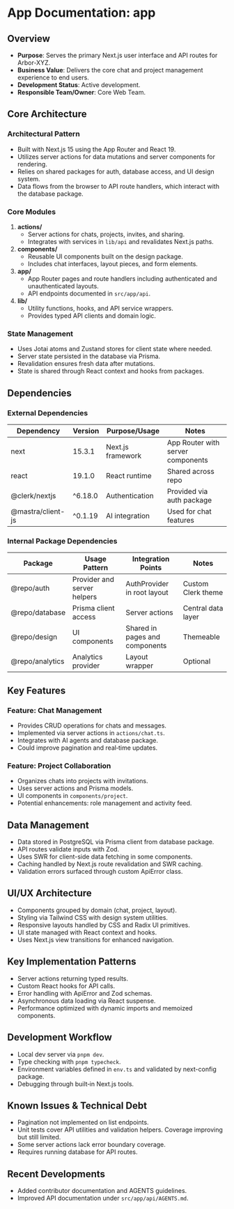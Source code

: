 # App Documentation: app

## Overview
- **Purpose**: Serves the primary Next.js user interface and API routes for Arbor-XYZ.
- **Business Value**: Delivers the core chat and project management experience to end users.
- **Development Status**: Active development.
- **Responsible Team/Owner**: Core Web Team.

## Core Architecture

### Architectural Pattern
- Built with Next.js 15 using the App Router and React 19.
- Utilizes server actions for data mutations and server components for rendering.
- Relies on shared packages for auth, database access, and UI design system.
- Data flows from the browser to API route handlers, which interact with the database package.

### Core Modules
1. **actions/**
   - Server actions for chats, projects, invites, and sharing.
   - Integrates with services in `lib/api` and revalidates Next.js paths.
2. **components/**
   - Reusable UI components built on the design package.
   - Includes chat interfaces, layout pieces, and form elements.
3. **app/**
   - App Router pages and route handlers including authenticated and unauthenticated layouts.
   - API endpoints documented in `src/app/api`.
4. **lib/**
   - Utility functions, hooks, and API service wrappers.
   - Provides typed API clients and domain logic.

### State Management
- Uses Jotai atoms and Zustand stores for client state where needed.
- Server state persisted in the database via Prisma.
- Revalidation ensures fresh data after mutations.
- State is shared through React context and hooks from packages.

## Dependencies

### External Dependencies
| Dependency | Version | Purpose/Usage | Notes |
|------------|---------|--------------|-------|
| next | 15.3.1 | Next.js framework | App Router with server components |
| react | 19.1.0 | React runtime | Shared across repo |
| @clerk/nextjs | ^6.18.0 | Authentication | Provided via auth package |
| @mastra/client-js | ^0.1.19 | AI integration | Used for chat features |

### Internal Package Dependencies
| Package | Usage Pattern | Integration Points | Notes |
|---------|---------------|-------------------|-------|
| @repo/auth | Provider and server helpers | AuthProvider in root layout | Custom Clerk theme |
| @repo/database | Prisma client access | Server actions | Central data layer |
| @repo/design | UI components | Shared in pages and components | Themeable |
| @repo/analytics | Analytics provider | Layout wrapper | Optional |

## Key Features

### Feature: Chat Management
- Provides CRUD operations for chats and messages.
- Implemented via server actions in `actions/chat.ts`.
- Integrates with AI agents and database package.
- Could improve pagination and real‑time updates.

### Feature: Project Collaboration
- Organizes chats into projects with invitations.
- Uses server actions and Prisma models.
- UI components in `components/project`.
- Potential enhancements: role management and activity feed.

## Data Management
- Data stored in PostgreSQL via Prisma client from database package.
- API routes validate inputs with Zod.
- Uses SWR for client-side data fetching in some components.
- Caching handled by Next.js route revalidation and SWR caching.
- Validation errors surfaced through custom ApiError class.

## UI/UX Architecture
- Components grouped by domain (chat, project, layout).
- Styling via Tailwind CSS with design system utilities.
- Responsive layouts handled by CSS and Radix UI primitives.
- UI state managed with React context and hooks.
- Uses Next.js view transitions for enhanced navigation.

## Key Implementation Patterns
- Server actions returning typed results.
- Custom React hooks for API calls.
- Error handling with ApiError and Zod schemas.
- Asynchronous data loading via React suspense.
- Performance optimized with dynamic imports and memoized components.

## Development Workflow
- Local dev server via `pnpm dev`.
- Type checking with `pnpm typecheck`.
- Environment variables defined in `env.ts` and validated by next-config package.
- Debugging through built‑in Next.js tools.

## Known Issues & Technical Debt
- Pagination not implemented on list endpoints.
- Unit tests cover API utilities and validation helpers. Coverage improving but still limited.
- Some server actions lack error boundary coverage.
- Requires running database for API routes.

## Recent Developments
- Added contributor documentation and AGENTS guidelines.
- Improved API documentation under `src/app/api/AGENTS.md`.

